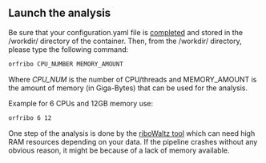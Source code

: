 ## Launch the analysis

Be sure that your configuration.yaml file is [completed](./orfribo_configuration.md) and stored in the /workdir/ directory of the container. Then, from the /workdir/ directory, please type the following command:

``` bash
orfribo CPU_NUMBER MEMORY_AMOUNT
```
Where *CPU_NUM* is the number of CPU/threads and MEMORY_AMOUNT is the
amount of memory (in Giga-Bytes) that can be used for the analysis.

Example for 6 CPUs and 12GB memory use:
``` bash
orfribo 6 12
```

One step of the analysis is done by the [riboWaltz tool](https://github.com/LabTranslationalArchitectomics/riboWaltz) which can need high RAM resources depending on your data. If the pipeline crashes without any obvious reason, it might be because of a lack of memory available.
